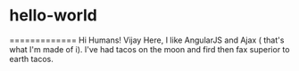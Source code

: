 # hello-world
=============
Hi Humans!
Vijay Here, I like AngularJS and Ajax ( that's what I'm made of i).
I've had tacos on the moon and fird then fax superior to earth tacos.
